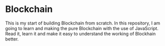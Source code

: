 # Blockchain
This is my start of building Blockchain from scratch.
In this repository, I am going to learn and making the pure Blockchain with the use of JavaScript. Read it, learn it and make it easy to understand the working of Blockhain better. 
